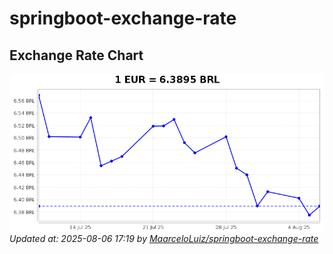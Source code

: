 # springboot-exchange-rate

<!-- EXCHANGE-RATE-START -->
## Exchange Rate Chart

![Exchange Rate Chart](charts/chart.png)*Updated at: 2025-08-06 17:19 by [MaarceloLuiz/springboot-exchange-rate](https://github.com/MaarceloLuiz/springboot-exchange-rate)*


<!-- EXCHANGE-RATE-END -->